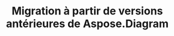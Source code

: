 ﻿---
title: Migration à partir de versions antérieures de Aspose.Diagram
type: docs
weight: 30
url: /fr/net/migrating-from-earlier-versions-of-aspose-diagram/
---
